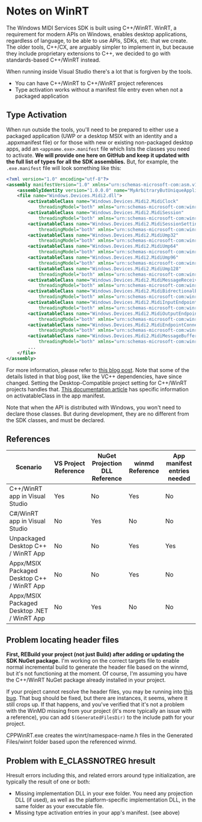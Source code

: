# Notes on WinRT

The Windows MIDI Services SDK is built using C++/WinRT. WinRT, a requirement for modern APIs on Windows, enables desktop applications, regardless of language, to be able to use APIs, SDKs, etc. that we create. The older tools, C++/CX, are arguably simpler to implement in, but because they include proprietary extensions to C++, we decided to go with standards-based C++/WinRT instead.

When running inside Visual Studio there's a lot that is forgiven by the tools.

* You can have C++/WinRT to C++/WinRT project references
* Type activation works without a manifest file entry even when not a packaged application

## Type Activation

When run outside the tools, you'll need to be prepared to either use a packaged application (UWP or a desktop MSIX with an identity and a .appxmanifest file) or for those with new or existing non-packaged desktop apps, add an `<appname.exe>.manifest` file which lists the classes you need to activate. **We will provide one here on GitHub and keep it updated with the full list of types for all the SDK assemblies.** But, for example, the `.exe.manifest` file will look something like this:

```xml
<?xml version="1.0" encoding="utf-8"?>
<assembly manifestVersion="1.0" xmlns="urn:schemas-microsoft-com:asm.v1">
    <assemblyIdentity version="1.0.0.0" name="MyArbitraryButUniqueApplicationName.app"/>
    <file name="Windows.Devices.Midi2.dll">		
        <activatableClass name="Windows.Devices.Midi2.MidiClock" 
            threadingModel="both" xmlns="urn:schemas-microsoft-com:winrt.v1" />
        <activatableClass name="Windows.Devices.Midi2.MidiSession" 
            threadingModel="both" xmlns="urn:schemas-microsoft-com:winrt.v1" />
        <activatableClass name="Windows.Devices.Midi2.MidiSessionSettings" 
            threadingModel="both" xmlns="urn:schemas-microsoft-com:winrt.v1" />
        <activatableClass name="Windows.Devices.Midi2.MidiUmp32"
            threadingModel="both" xmlns="urn:schemas-microsoft-com:winrt.v1" />
        <activatableClass name="Windows.Devices.Midi2.MidiUmp64"
            threadingModel="both" xmlns="urn:schemas-microsoft-com:winrt.v1" />
        <activatableClass name="Windows.Devices.Midi2.MidiUmp96"
            threadingModel="both" xmlns="urn:schemas-microsoft-com:winrt.v1" />
        <activatableClass name="Windows.Devices.Midi2.MidiUmp128"
            threadingModel="both" xmlns="urn:schemas-microsoft-com:winrt.v1" />
        <activatableClass name="Windows.Devices.Midi2.MidiMessageReceivedEventArgs"
            threadingModel="both" xmlns="urn:schemas-microsoft-com:winrt.v1" />
        <activatableClass name="Windows.Devices.Midi2.MidiBidrectionalEndpointConnection"
            threadingModel="both" xmlns="urn:schemas-microsoft-com:winrt.v1" />
        <activatableClass name="Windows.Devices.Midi2.MidiInputEndpointConnection"
            threadingModel="both" xmlns="urn:schemas-microsoft-com:winrt.v1" />
        <activatableClass name="Windows.Devices.Midi2.MidiOutputEndpointConnection"
            threadingModel="both" xmlns="urn:schemas-microsoft-com:winrt.v1" />
        <activatableClass name="Windows.Devices.Midi2.MidiEndpointConnection"
            threadingModel="both" xmlns="urn:schemas-microsoft-com:winrt.v1" />
        <activatableClass name="Windows.Devices.Midi2.MidiMessageBuffer"
            threadingModel="both" xmlns="urn:schemas-microsoft-com:winrt.v1" />
        ...
	</file>
</assembly>
```

For more information, please refer to [this blog post](https://blogs.windows.com/windowsdeveloper/2019/04/30/enhancing-non-packaged-desktop-apps-using-windows-runtime-components/). Note that some of the details listed in that blog post, like the VC++ dependencies, have since changed. Setting the Desktop-Compatible project setting for C++/WinRT projects handles that. [This documentation article](https://learn.microsoft.com/windows/win32/sbscs/application-manifests#activatableClass) has specific information on activatableClass in the app manifest.

Note that when the API is distributed with Windows, you won't need to declare those classes. But during development, they are no different from the SDK classes, and must be declared.

## References

| Scenario | VS Project Reference | NuGet Projection DLL Reference | winmd Reference | App manifest entries needed |
| -------- | ------------------| -------------------- | --------------- | ------------------- |
| C++/WinRT app in Visual Studio | Yes | No | Yes | No |
| C#/WinRT app in Visual Studio | No | Yes | No | No |
| Unpackaged Desktop C++ / WinRT App | No | No | Yes | Yes |
| Appx/MSIX Packaged Desktop C++ / WinRT App | No | No | Yes | No |
| Appx/MSIX Packaged Desktop .NET / WinRT App | No | Yes | No | No |

## Problem locating header files

**First, REBuild your project (not just Build) after adding or updating the SDK NuGet package.** I'm working on the correct targets file to enable normal incremental build to generate the header file based on the winmd, but it's not functioning at the moment. Of course, I'm assuming you have the C++/WinRT NuGet package already installed in your project.

If your project cannot resolve the header files, you may be running into [this bug](https://github.com/microsoft/cppwinrt/issues/593). That bug should be fixed, but there are instances, it seems, where it still crops up. If that happens, and you've verified that it's not a problem with the WinMD missing from your project (it's more typically an issue with a reference), you can add `$(GeneratedFilesDir)` to the include path for your project.

CPPWinRT.exe creates the winrt/namespace-name.h files in the Generated Files/winrt folder based upon the referenced winmd.

## Problem with E_CLASSNOTREG hresult

Hresult errors including this, and related errors around type initialization, are typically the result of one or both:

* Missing implementation DLL in your exe folder. You need any projection DLL (if used), as well as the platform-specific implementation DLL, in the same folder as your executable file.
* Missing type activation entries in your app's manifest. (see above)

